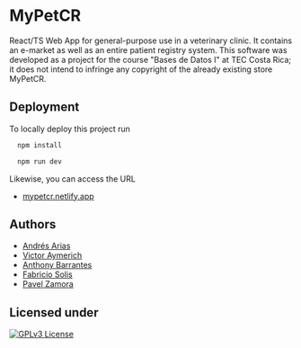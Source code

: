 
# MyPetCR

React/TS Web App for general-purpose use in a veterinary clinic. It contains an e-market as well as an entire patient registry system. This software was developed as a project for the course "Bases de Datos I" at TEC Costa Rica; it does not intend to infringe any copyright of the already existing store MyPetCR.


## Deployment

To locally deploy this project run

```bash
  npm install
```

```bash
  npm run dev
```

Likewise, you can access the URL

- [mypetcr.netlify.app](mypetcr.netlify.app)
## Authors

- [Andrés Arias](https://github.com/andco97)
- [Victor Aymerich](https://github.com/ZunZun77)
- [Anthony Barrantes](https://github.com/tonybarr1611)
- [Fabricio Solis](https://github.com/sfabricito)
- [Pavel Zamora](https://github.com/PavelCA04)


## Licensed under

[![GPLv3 License](https://img.shields.io/badge/License-GPL%20v3-yellow.svg)](https://opensource.org/licenses/)
